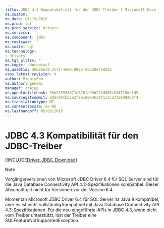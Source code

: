```yaml
---
title: JDBC 4.3 Kompatibilität für den JDBC-Treiber | Microsoft Docs
ms.custom: ''
ms.date: 01/19/2018
ms.prod: sql
ms.prod_service: drivers
ms.service: ''
ms.component: jdbc
ms.reviewer: ''
ms.suite: sql
ms.technology:
- drivers
ms.tgt_pltfrm: ''
ms.topic: conceptual
ms.assetid: 36025ec0-3c72-4e68-8083-58b38e42d03b
caps.latest.revision: 9
author: MightyPen
ms.author: genemi
manager: craigg
ms.openlocfilehash: 33b218598871e570fa99d212d565c834718de1d9
ms.sourcegitcommit: 2ddc0bfb3ce2f2b160e3638f1c2c237a898263f4
ms.translationtype: HT
ms.contentlocale: de-DE
ms.lasthandoff: 05/03/2018
---
```

# <a name="jdbc-43-compliance-for-the-jdbc-driver"></a>JDBC 4.3 Kompatibilität für den JDBC-Treiber
[!INCLUDE[Driver_JDBC_Download](../../includes/driver_jdbc_download.md)]

    
> [!NOTE]  
>  Vorgängerversionen von Microsoft JDBC Driver 6.4 für SQL Server sind für die Java Database Connectivity API 4.2-Spezifikationen kompatibel. Dieser Abschnitt gilt nicht für Versionen vor der Version 6.4.  
  
 Momentan Microsoft JDBC Driver 6.4 für SQL Server ist Java 9 kompatibel, aber es ist nicht vollständig kompatibel mit Java Database Connectivity API 4.3-Spezifikationen. Für die neu eingeführte-APIs in JDBC 4.3, wenn nicht vom Treiber unterstützt, löst der Treiber eine SQLFeatureNotSupportedException.
